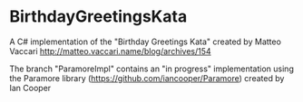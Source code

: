 BirthdayGreetingsKata
=====================

A C# implementation of the "Birthday Greetings Kata" created by Matteo Vaccari http://matteo.vaccari.name/blog/archives/154

The branch "ParamoreImpl" contains an "in progress" implementation using the Paramore library (https://github.com/iancooper/Paramore) created by Ian Cooper